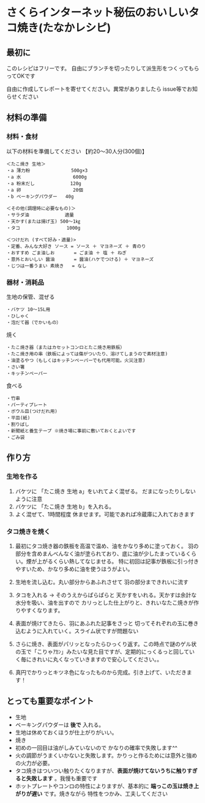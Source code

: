 
# さくらインターネット秘伝のおいしいタコ焼き(たなかレシピ)

## 最初に

このレシピはフリーです。
自由にブランチを切ったりして派生形をつくってもらってOKです

自由に作成してレポートを寄せてください。異常がありましたら issue等でお知らせください

## 材料の準備

### 材料・食材
以下の材料を準備してください
【約20～30人分(300個)】

```
＜たこ焼き 生地＞
・a 薄力粉               500g×3
・a 水                   6000g
・a 粉末だし             120g
・a 卵                   20個
・b ベーキングパウダー   40g
```
```
＜その他(調理時に必要なもの)＞
・サラダ油             適量
・天かす(または揚げ玉) 500～1㎏
・タコ                 1000g
```
```
＜つけだれ (すべて好み・適量)>
・定番、みんな大好き ソース = ソース ＋ マヨネーズ ＋ 青のり
・おすすめ ごま油しお       = ごま油 ＋ 塩 ＋ ねぎ
・意外とおいしい 醤油       = 醤油(ハケでつける) ＋ マヨネーズ
・じつは一番うまい 素焼き   = なし
```

### 器材・消耗品

生地の保管、混ぜる
```
・バケツ 10～15L用
・ひしゃく
・泡だて器（でかいもの）
```

焼く
```
・たこ焼き器（またはカセットコンロとたこ焼き用鉄板）
・たこ焼き用の串（鉄板によっては傷がついたり、溶けてしまうので素材注意)
・油塗るやつ（もしくはキッチンペーパーでも代用可能。火災注意)
・さい箸
・キッチンペーパー
```
食べる
```
・竹串
・パーティプレート
・ボウル皿(つけだれ用)
・平皿(紙)
・割りばし
・新聞紙と養生テープ ※焼き場に事前に敷いておくとよいです
・ごみ袋
```

## 作り方

### 生地を作る

1. バケツに 「たこ焼き 生地 a」をいれてよく混ぜる。 だまになったりしないように注意
2. バケツに 「たこ焼き 生地 b」を入れる。
3. よく混ぜて、1時間程度 休ませます。可能であれば冷蔵庫に入れておきます

### タコ焼きを焼く

1. 最初にタコ焼き器の鉄板を高温で温め、油をかなり多めに塗っておく。 羽の部分を含めまんべんなく油が塗られており、底に油が少したまっているくらい。煙が上がるくらい熱してなじませる。 特に初回は記事が鉄板に引っ付きやすいため、かなり多めに油を使うほうがよい。

2. 生地を流し込む。丸い部分からあふれさせて 羽の部分まできれいに流す

3. タコを入れる → そのうえからぱらぱらと 天かすをいれる。天かすは余計な水分を吸い、油を出すので カリっとした仕上がりと、きれいなたこ焼きが作りやすくなります。

4. 表面が焼けてきたら、羽にあふれた記事をさっと 切ってそれぞれの玉に巻き込むように入れていく。スライム状ですが問題ない

5. さらに焼き、表面がパリッとなったらひっくり返す。この時点で謎のゲル状の玉で「こりゃｱｶﾝ」みたいな見た目ですが、定期的にっくるっと回していく毎にきれいに丸くなっていきますので安心してください。。

6. 真円でかりっとキツネ色になったものから完成。引き上げて、いただきます！

## とっても重要なポイント

* 生地
 * ベーキングパウダーは **後で** 入れる。
 * 生地は休めておくほうが仕上がりがいい。
* 焼き
 * 初めの一回目は油がしみていないので かなりの確率で失敗します^^
 * 火の調節がうまくいかないと失敗します。かりっと作るためには意外と強めの火力が必要。
 * タコ焼きはついつい触りたくなりますが、**表面が焼けてないうちに触りすぎると失敗します** 。我慢も重要です
 * ホットプレートやコンロの特性によりますが、基本的に **端っこの玉は焼き上がりが遅い** です。焼きながら 特性をつかみ、工夫してください
